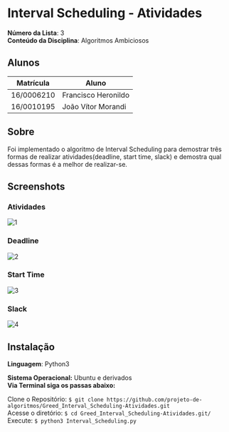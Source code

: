 # Interval Scheduling - Atividades

**Número da Lista**: 3 </br>
**Conteúdo da Disciplina**: Algoritmos Ambiciosos </br>

## Alunos
|Matrícula | Aluno |
| -- | -- |
| 16/0006210 | Francisco Heronildo |
| 16/0010195 | João Vítor Morandi |

## Sobre
Foi implementado o algoritmo de Interval Scheduling para demostrar três formas de realizar atividades(deadline, start time, slack) e demostra qual dessas formas é a melhor de realizar-se.

## Screenshots

### Atividades

![1](https://i.imgur.com/p6HDVhd.png)

### Deadline

![2](https://i.imgur.com/KwavRBM.png)

### Start Time

![3](https://i.imgur.com/nKUeszr.png)

### Slack

![4](https://i.imgur.com/83OkmwB.png)

## Instalação

**Linguagem**: Python3 </br>

**Sistema Operacional:** Ubuntu e derivados </br>
**Via Terminal siga os passas abaixo:** </br>

Clone o Repositório:
`$ git clone https://github.com/projeto-de-algoritmos/Greed_Interval_Scheduling-Atividades.git` </br>
Acesse o diretório:
`$ cd Greed_Interval_Scheduling-Atividades.git/` </br>
Execute:
`$ python3 Interval_Scheduling.py` </br>
